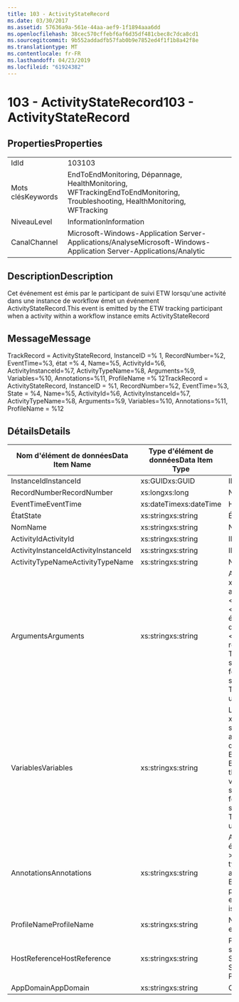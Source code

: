 ```yaml
---
title: 103 - ActivityStateRecord
ms.date: 03/30/2017
ms.assetid: 57636a9a-561e-44aa-aef9-1f1894aaa6dd
ms.openlocfilehash: 38cec570cffebf6af6d35df481cbec8c7dca8cd1
ms.sourcegitcommit: 9b552addadfb57fab0b9e7852ed4f1f1b8a42f8e
ms.translationtype: MT
ms.contentlocale: fr-FR
ms.lasthandoff: 04/23/2019
ms.locfileid: "61924382"
---
```

# <a name="103---activitystaterecord"></a><span data-ttu-id="a0cdf-102">103 - ActivityStateRecord</span><span class="sxs-lookup"><span data-stu-id="a0cdf-102">103 - ActivityStateRecord</span></span>
## <a name="properties"></a><span data-ttu-id="a0cdf-103">Properties</span><span class="sxs-lookup"><span data-stu-id="a0cdf-103">Properties</span></span>  
  
|||  
|-|-|  
|<span data-ttu-id="a0cdf-104">Id</span><span class="sxs-lookup"><span data-stu-id="a0cdf-104">Id</span></span>|<span data-ttu-id="a0cdf-105">103</span><span class="sxs-lookup"><span data-stu-id="a0cdf-105">103</span></span>|  
|<span data-ttu-id="a0cdf-106">Mots clés</span><span class="sxs-lookup"><span data-stu-id="a0cdf-106">Keywords</span></span>|<span data-ttu-id="a0cdf-107">EndToEndMonitoring, Dépannage, HealthMonitoring, WFTracking</span><span class="sxs-lookup"><span data-stu-id="a0cdf-107">EndToEndMonitoring, Troubleshooting, HealthMonitoring, WFTracking</span></span>|  
|<span data-ttu-id="a0cdf-108">Niveau</span><span class="sxs-lookup"><span data-stu-id="a0cdf-108">Level</span></span>|<span data-ttu-id="a0cdf-109">Information</span><span class="sxs-lookup"><span data-stu-id="a0cdf-109">Information</span></span>|  
|<span data-ttu-id="a0cdf-110">Canal</span><span class="sxs-lookup"><span data-stu-id="a0cdf-110">Channel</span></span>|<span data-ttu-id="a0cdf-111">Microsoft-Windows-Application Server-Applications/Analyse</span><span class="sxs-lookup"><span data-stu-id="a0cdf-111">Microsoft-Windows-Application Server-Applications/Analytic</span></span>|  
  
## <a name="description"></a><span data-ttu-id="a0cdf-112">Description</span><span class="sxs-lookup"><span data-stu-id="a0cdf-112">Description</span></span>  
 <span data-ttu-id="a0cdf-113">Cet événement est émis par le participant de suivi ETW lorsqu'une activité dans une instance de workflow émet un événement ActivityStateRecord.</span><span class="sxs-lookup"><span data-stu-id="a0cdf-113">This event is emitted by the ETW tracking participant when a activity within a workflow instance emits ActivityStateRecord</span></span>  
  
## <a name="message"></a><span data-ttu-id="a0cdf-114">Message</span><span class="sxs-lookup"><span data-stu-id="a0cdf-114">Message</span></span>  
 <span data-ttu-id="a0cdf-115">TrackRecord = ActivityStateRecord, InstanceID =% 1, RecordNumber=%2, EventTime=%3, état =% 4, Name=%5, ActivityId=%6, ActivityInstanceId=%7, ActivityTypeName=%8, Arguments=%9, Variables=%10, Annotations=%11, ProfileName =% 12</span><span class="sxs-lookup"><span data-stu-id="a0cdf-115">TrackRecord = ActivityStateRecord, InstanceID = %1, RecordNumber=%2, EventTime=%3, State = %4, Name=%5, ActivityId=%6, ActivityInstanceId=%7, ActivityTypeName=%8, Arguments=%9, Variables=%10, Annotations=%11, ProfileName = %12</span></span>  
  
## <a name="details"></a><span data-ttu-id="a0cdf-116">Détails</span><span class="sxs-lookup"><span data-stu-id="a0cdf-116">Details</span></span>  
  
|<span data-ttu-id="a0cdf-117">Nom d'élément de données</span><span class="sxs-lookup"><span data-stu-id="a0cdf-117">Data Item Name</span></span>|<span data-ttu-id="a0cdf-118">Type d'élément de données</span><span class="sxs-lookup"><span data-stu-id="a0cdf-118">Data Item Type</span></span>|<span data-ttu-id="a0cdf-119">Description</span><span class="sxs-lookup"><span data-stu-id="a0cdf-119">Description</span></span>|  
|--------------------|--------------------|-----------------|  
|<span data-ttu-id="a0cdf-120">InstanceId</span><span class="sxs-lookup"><span data-stu-id="a0cdf-120">InstanceId</span></span>|<span data-ttu-id="a0cdf-121">xs:GUID</span><span class="sxs-lookup"><span data-stu-id="a0cdf-121">xs:GUID</span></span>|<span data-ttu-id="a0cdf-122">ID d'instance pour le workflow</span><span class="sxs-lookup"><span data-stu-id="a0cdf-122">The instance id for the workflow</span></span>|  
|<span data-ttu-id="a0cdf-123">RecordNumber</span><span class="sxs-lookup"><span data-stu-id="a0cdf-123">RecordNumber</span></span>|<span data-ttu-id="a0cdf-124">xs:long</span><span class="sxs-lookup"><span data-stu-id="a0cdf-124">xs:long</span></span>|<span data-ttu-id="a0cdf-125">Numéro de séquence de l'enregistrement émis.</span><span class="sxs-lookup"><span data-stu-id="a0cdf-125">The sequence number of the emitted record</span></span>|  
|<span data-ttu-id="a0cdf-126">EventTime</span><span class="sxs-lookup"><span data-stu-id="a0cdf-126">EventTime</span></span>|<span data-ttu-id="a0cdf-127">xs:dateTime</span><span class="sxs-lookup"><span data-stu-id="a0cdf-127">xs:dateTime</span></span>|<span data-ttu-id="a0cdf-128">Heure au format UTC à laquelle l'événement a été émis</span><span class="sxs-lookup"><span data-stu-id="a0cdf-128">The time in UTC when the event was emitted</span></span>|  
|<span data-ttu-id="a0cdf-129">État</span><span class="sxs-lookup"><span data-stu-id="a0cdf-129">State</span></span>|<span data-ttu-id="a0cdf-130">xs:string</span><span class="sxs-lookup"><span data-stu-id="a0cdf-130">xs:string</span></span>|<span data-ttu-id="a0cdf-131">État de l'activité.</span><span class="sxs-lookup"><span data-stu-id="a0cdf-131">The state of the activity</span></span>|  
|<span data-ttu-id="a0cdf-132">Nom</span><span class="sxs-lookup"><span data-stu-id="a0cdf-132">Name</span></span>|<span data-ttu-id="a0cdf-133">xs:string</span><span class="sxs-lookup"><span data-stu-id="a0cdf-133">xs:string</span></span>|<span data-ttu-id="a0cdf-134">Nom de l'activité qui a émis l'événement</span><span class="sxs-lookup"><span data-stu-id="a0cdf-134">The display name of the activity that emitted the event</span></span>|  
|<span data-ttu-id="a0cdf-135">ActivityId</span><span class="sxs-lookup"><span data-stu-id="a0cdf-135">ActivityId</span></span>|<span data-ttu-id="a0cdf-136">xs:string</span><span class="sxs-lookup"><span data-stu-id="a0cdf-136">xs:string</span></span>|<span data-ttu-id="a0cdf-137">ID d'activité de l'activité émettrice</span><span class="sxs-lookup"><span data-stu-id="a0cdf-137">The activity id of the emitting activity</span></span>|  
|<span data-ttu-id="a0cdf-138">ActivityInstanceId</span><span class="sxs-lookup"><span data-stu-id="a0cdf-138">ActivityInstanceId</span></span>|<span data-ttu-id="a0cdf-139">xs:string</span><span class="sxs-lookup"><span data-stu-id="a0cdf-139">xs:string</span></span>|<span data-ttu-id="a0cdf-140">ID d'instance de l'activité de l'activité émettrice</span><span class="sxs-lookup"><span data-stu-id="a0cdf-140">The activity instance id of the emitting activity</span></span>|  
|<span data-ttu-id="a0cdf-141">ActivityTypeName</span><span class="sxs-lookup"><span data-stu-id="a0cdf-141">ActivityTypeName</span></span>|<span data-ttu-id="a0cdf-142">xs:string</span><span class="sxs-lookup"><span data-stu-id="a0cdf-142">xs:string</span></span>|<span data-ttu-id="a0cdf-143">Nom de type de l'activité émettrice</span><span class="sxs-lookup"><span data-stu-id="a0cdf-143">The type name of the emitting activity</span></span>|  
|<span data-ttu-id="a0cdf-144">Arguments</span><span class="sxs-lookup"><span data-stu-id="a0cdf-144">Arguments</span></span>|<span data-ttu-id="a0cdf-145">xs:string</span><span class="sxs-lookup"><span data-stu-id="a0cdf-145">xs:string</span></span>|<span data-ttu-id="a0cdf-146">Arguments suivis avec cet événement.</span><span class="sxs-lookup"><span data-stu-id="a0cdf-146">The arguments that were tracked with this event.</span></span>  <span data-ttu-id="a0cdf-147">Les valeurs sont stockées dans un élément xml au format \<éléments >\< nom de l’élément = « argumentName » type = "> argumentValue\</élément > \< /éléments >.</span><span class="sxs-lookup"><span data-stu-id="a0cdf-147">The values are stored in an xml element in the format \<items>\< item  name = "argumentName" type="System.String">argumentValue\</item>\</items>.</span></span>  <span data-ttu-id="a0cdf-148">Si aucun argument n’a été suivie, la chaîne contient \<éléments / >.</span><span class="sxs-lookup"><span data-stu-id="a0cdf-148">If no arguments were tracked then the string contains \<items/>.</span></span> <span data-ttu-id="a0cdf-149">La taille d'événement ETW est limitée par la taille de la mémoire tampon ETW ou par la charge utile maximale pour un événement ETW.</span><span class="sxs-lookup"><span data-stu-id="a0cdf-149">The ETW event size is limited by the ETW buffer size or the max payload for an ETW event.</span></span> <span data-ttu-id="a0cdf-150">Si la taille de l’événement dépasse les limites ETW, l’événement est tronqué en supprimant les annotations et en remplaçant la valeur de l’annotation avec \<éléments >... \</Items >.</span><span class="sxs-lookup"><span data-stu-id="a0cdf-150">If the size of the event exceeds the ETW limits, then the event is truncated by dropping the annotations and replacing the annotation value with \<items>...\</items>.</span></span>  <span data-ttu-id="a0cdf-151">Les types suivants sont stockés en tant que valeur telle que retournée par ToString(); string,char,bool,int,short,long,uint,ushort,ulong,System.Single,float,double,System.Guid,System.DateTimeOffset,System.DateTime.</span><span class="sxs-lookup"><span data-stu-id="a0cdf-151">The following types are stored as their value as returned by ToString(); string,char,bool,int,short,long,uint,ushort,ulong,System.Single,float,double,System.Guid,System.DateTimeOffset,System.DateTime.</span></span>  <span data-ttu-id="a0cdf-152">Tous les autres types sont sérialisés à l'aide de System.Runtime.Serialization.NetDataContractSerializer.</span><span class="sxs-lookup"><span data-stu-id="a0cdf-152">All other types are serialized using System.Runtime.Serialization.NetDataContractSerializer.</span></span>|  
|<span data-ttu-id="a0cdf-153">Variables</span><span class="sxs-lookup"><span data-stu-id="a0cdf-153">Variables</span></span>|<span data-ttu-id="a0cdf-154">xs:string</span><span class="sxs-lookup"><span data-stu-id="a0cdf-154">xs:string</span></span>|<span data-ttu-id="a0cdf-155">Les variables suivies avec cet événement.</span><span class="sxs-lookup"><span data-stu-id="a0cdf-155">The variables that were tracked with this event.</span></span>  <span data-ttu-id="a0cdf-156">Les valeurs sont stockées dans un élément xml au format \<éléments >\< nom de l’élément = « variableName » type = "> variableValue\</élément > \< /éléments >.</span><span class="sxs-lookup"><span data-stu-id="a0cdf-156">The values are stored in an xml element in the format \<items>\< item  name = "variableName" type="System.String">variableValue\</item>\</items>.</span></span>  <span data-ttu-id="a0cdf-157">Si aucune variable a été suivie, la chaîne contient \<éléments / >.</span><span class="sxs-lookup"><span data-stu-id="a0cdf-157">If no variables were tracked then the string contains \<items/>.</span></span> <span data-ttu-id="a0cdf-158">La taille d'événement ETW est limitée par la taille de la mémoire tampon ETW ou par la charge utile maximale pour un événement ETW.</span><span class="sxs-lookup"><span data-stu-id="a0cdf-158">The ETW event size is limited by the ETW buffer size or the max payload for an ETW event.</span></span> <span data-ttu-id="a0cdf-159">Si la taille de l’événement dépasse les limites ETW, l’événement est tronqué en supprimant les annotations et en remplaçant la valeur des variables avec \<éléments >... \</Items >.</span><span class="sxs-lookup"><span data-stu-id="a0cdf-159">If the size of the event exceeds the ETW limits, then the event is truncated by dropping the annotations and replacing the variables value with \<items>...\</items>.</span></span>  <span data-ttu-id="a0cdf-160">Les types suivants sont stockés en tant que valeur telle que retournée par ToString(); string,char,bool,int,short,long,uint,ushort,ulong,System.Single,float,double,System.Guid,System.DateTimeOffset,System.DateTime.</span><span class="sxs-lookup"><span data-stu-id="a0cdf-160">The following types are stored as their value as returned by ToString(); string,char,bool,int,short,long,uint,ushort,ulong,System.Single,float,double,System.Guid,System.DateTimeOffset,System.DateTime.</span></span>  <span data-ttu-id="a0cdf-161">Tous les autres types sont sérialisés à l'aide de System.Runtime.Serialization.NetDataContractSerializer.</span><span class="sxs-lookup"><span data-stu-id="a0cdf-161">All other types are serialized using System.Runtime.Serialization.NetDataContractSerializer.</span></span>|  
|<span data-ttu-id="a0cdf-162">Annotations</span><span class="sxs-lookup"><span data-stu-id="a0cdf-162">Annotations</span></span>|<span data-ttu-id="a0cdf-163">xs:string</span><span class="sxs-lookup"><span data-stu-id="a0cdf-163">xs:string</span></span>|<span data-ttu-id="a0cdf-164">Annotations ayant été ajoutées à cet événement.</span><span class="sxs-lookup"><span data-stu-id="a0cdf-164">The annotations that were added to this event.</span></span>  <span data-ttu-id="a0cdf-165">Les valeurs sont stockées dans un élément xml au format \<éléments >\< nom de l’élément = « annotationName » type = "> annotationValue\</élément > \< /éléments >.</span><span class="sxs-lookup"><span data-stu-id="a0cdf-165">The values are stored in an xml element in the format \<items>\< item  name = "annotationName" type="System.String">annotationValue\</item>\</items>.</span></span>  <span data-ttu-id="a0cdf-166">Si aucune annotation n’est spécifiée, la chaîne contient \<éléments / >.</span><span class="sxs-lookup"><span data-stu-id="a0cdf-166">If no annotations are specified then the string contains \<items/>.</span></span> <span data-ttu-id="a0cdf-167">La taille d'événement ETW est limitée par la taille de la mémoire tampon ETW ou par la charge utile maximale pour un événement ETW.</span><span class="sxs-lookup"><span data-stu-id="a0cdf-167">The ETW event size is limited by the ETW buffer size or the max payload for an ETW event.</span></span> <span data-ttu-id="a0cdf-168">Si la taille de l’événement dépasse les limites ETW, l’événement est tronqué en supprimant les annotations et en remplaçant la valeur de l’annotation avec \<éléments >... \</Items >.</span><span class="sxs-lookup"><span data-stu-id="a0cdf-168">If the size of the event exceeds the ETW limits, then the event is truncated by dropping the annotations and replacing the annotation value with \<items>...\</items>.</span></span>|  
|<span data-ttu-id="a0cdf-169">ProfileName</span><span class="sxs-lookup"><span data-stu-id="a0cdf-169">ProfileName</span></span>|<span data-ttu-id="a0cdf-170">xs:string</span><span class="sxs-lookup"><span data-stu-id="a0cdf-170">xs:string</span></span>|<span data-ttu-id="a0cdf-171">Nom ou modèle de suivi qui a provoqué l'émission de cet événement</span><span class="sxs-lookup"><span data-stu-id="a0cdf-171">The name or the tracking profile that resulted in this event being emitted</span></span>|  
|<span data-ttu-id="a0cdf-172">HostReference</span><span class="sxs-lookup"><span data-stu-id="a0cdf-172">HostReference</span></span>|<span data-ttu-id="a0cdf-173">xs:string</span><span class="sxs-lookup"><span data-stu-id="a0cdf-173">xs:string</span></span>|<span data-ttu-id="a0cdf-174">Pour les services hébergés sur le Web, ce champ identifie de manière unique le service dans la hiérarchie Web.</span><span class="sxs-lookup"><span data-stu-id="a0cdf-174">For web hosted services, this field uniquely identifies the service in the web hierarchy.</span></span>  <span data-ttu-id="a0cdf-175">Son format est défini en tant que « chemin d’accès virtuel de Site Web nom Application&#124;chemin d’accès virtuel du Service&#124;ServiceName' exemple : « Default Web Site/CalculatorApplication&#124;/CalculatorService.svc&#124;CalculatorService »</span><span class="sxs-lookup"><span data-stu-id="a0cdf-175">Its format is defined as 'Web Site Name Application Virtual Path&#124;Service Virtual Path&#124;ServiceName' Example: 'Default Web Site/CalculatorApplication&#124;/CalculatorService.svc&#124;CalculatorService'</span></span>|  
|<span data-ttu-id="a0cdf-176">AppDomain</span><span class="sxs-lookup"><span data-stu-id="a0cdf-176">AppDomain</span></span>|<span data-ttu-id="a0cdf-177">xs:string</span><span class="sxs-lookup"><span data-stu-id="a0cdf-177">xs:string</span></span>|<span data-ttu-id="a0cdf-178">Chaîne retournée par AppDomain.CurrentDomain.FriendlyName.</span><span class="sxs-lookup"><span data-stu-id="a0cdf-178">The string returned by AppDomain.CurrentDomain.FriendlyName.</span></span>|
